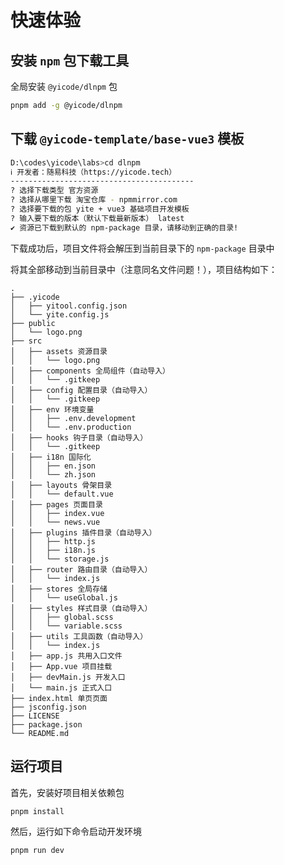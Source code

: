 # 快速体验

## 安装 `npm` 包下载工具

全局安装 `@yicode/dlnpm` 包

```bash
pnpm add -g @yicode/dlnpm
```

## 下载 `@yicode-template/base-vue3` 模板

```bash
D:\codes\yicode\labs>cd dlnpm
ℹ 开发者：随易科技（https://yicode.tech）
-----------------------------------------
? 选择下载类型 官方资源
? 选择从哪里下载 淘宝仓库 - npmmirror.com
? 选择要下载的包 yite + vue3 基础项目开发模板
? 输入要下载的版本（默认下载最新版本） latest
✔ 资源已下载到默认的 npm-package 目录，请移动到正确的目录!
```

下载成功后，项目文件将会解压到当前目录下的 `npm-package` 目录中

将其全部移动到当前目录中（注意同名文件问题！），项目结构如下：

```shell
.
├── .yicode
│   ├── yitool.config.json
│   └── yite.config.js
├── public
│   └── logo.png
├── src
│   ├── assets 资源目录
│   │   └── logo.png
│   ├── components 全局组件（自动导入）
│   │   └── .gitkeep
│   ├── config 配置目录（自动导入）
│   │   └── .gitkeep
│   ├── env 环境变量
│   │   ├── .env.development
│   │   └── .env.production
│   ├── hooks 钩子目录（自动导入）
│   │   └── .gitkeep
│   ├── i18n 国际化
│   │   ├── en.json
│   │   └── zh.json
│   ├── layouts 骨架目录
│   │   └── default.vue
│   ├── pages 页面目录
│   │   ├── index.vue
│   │   └── news.vue
│   ├── plugins 插件目录（自动导入）
│   │   ├── http.js
│   │   ├── i18n.js
│   │   └── storage.js
│   ├── router 路由目录（自动导入）
│   │   └── index.js
│   ├── stores 全局存储
│   │   └── useGlobal.js
│   ├── styles 样式目录（自动导入）
│   │   ├── global.scss
│   │   └── variable.scss
│   ├── utils 工具函数（自动导入）
│   │   └── index.js
│   ├── app.js 共用入口文件
│   ├── App.vue 项目挂载
│   ├── devMain.js 开发入口
│   └── main.js 正式入口
├── index.html 单页页面
├── jsconfig.json
├── LICENSE
├── package.json
└── README.md
```

## 运行项目

首先，安装好项目相关依赖包

```bash
pnpm install
```

然后，运行如下命令启动开发环境

```bash
pnpm run dev
```
